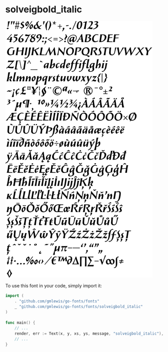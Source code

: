 # solveigbold_italic

![solveigbold_italic](solveigbold_italic.png)

To use this font in your code, simply import it:

```go
import (
	. "github.com/gmlewis/go-fonts/fonts"
	_ "github.com/gmlewis/go-fonts/fonts/solveigbold_italic"
)

func main() {
	// ...
	render, err := Text(x, y, xs, ys, message, "solveigbold_italic"),
	// ...
}
```
